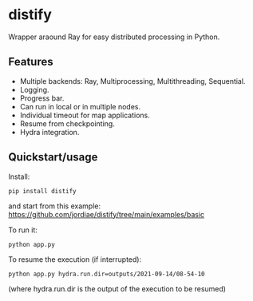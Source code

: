 # distify

Wrapper araound Ray for easy distributed processing in Python.

## Features

- Multiple backends: Ray, Multiprocessing, Multithreading, Sequential.
- Logging.
- Progress bar.
- Can run in local or in multiple nodes.
- Individual timeout for map applications.
- Resume from checkpointing.
- Hydra integration.

## Quickstart/usage

Install:

    pip install distify
  
and start from this example: https://github.com/jordiae/distify/tree/main/examples/basic

To run it:

    python app.py
  
To resume the execution (if interrupted):

    python app.py hydra.run.dir=outputs/2021-09-14/08-54-10
    
(where hydra.run.dir is the output of the execution to be resumed)
